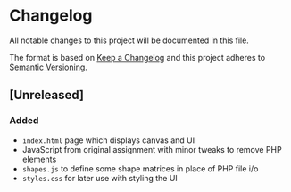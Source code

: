 # Changelog
All notable changes to this project will be documented in this file.

The format is based on [Keep a Changelog](http://keepachangelog.com/en/1.0.0/)
and this project adheres to [Semantic Versioning](http://semver.org/spec/v2.0.0.html).

## [Unreleased]
### Added
- `index.html` page which displays canvas and UI
- JavaScript from original assignment with minor tweaks to remove PHP elements
- `shapes.js` to define some shape matrices in place of PHP file i/o
- `styles.css` for later use with styling the UI